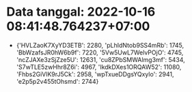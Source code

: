 # Data tanggal: 2022-10-16 08:41:48.764237+07:00

* {'HVLZaoK7XyYD3ETB': 2280, 'pLhIdNtob9SS4mRb': 1745, 'BbWzafsJR0hW6b9f': 7220, '5Vw5UwL7WelvPOjO': 4745, 'ncZJAXe3zSjZze5U': 12631, 'cu8ZPbSMWAlmg3mf': 5434, 'S7wTLE5zwHhr8Z6i': 4967, 'IkdkDXes1ORQAW52': 11080, 'Fhbs2GiVlK9rJ5Ck': 2958, 'wpTxueDDgsYQxylo': 2941, 'e2p5p2v455tOhsmd': 2744}
